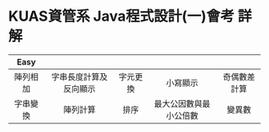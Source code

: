 # KUAS資管系 Java程式設計(一)會考 詳解

|Easy|||||
| :-: | :-: | :-: | :-: | :-: |
| 陣列相加 | 字串長度計算及反向顯示 | 字元更換 | 小寫顯示 | 奇偶數差計算 |
| 字串變換 | 陣列計算 | 排序 | 最大公因數與最小公倍數 | 變異數 |
